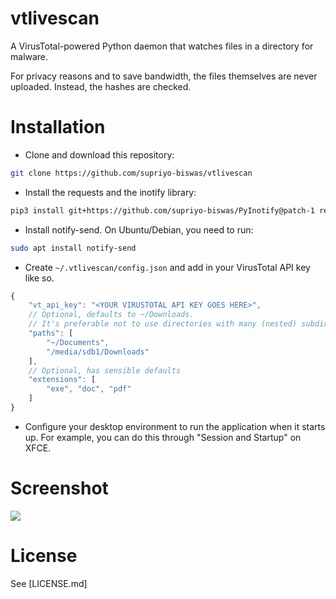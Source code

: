 # vtlivescan

A VirusTotal-powered Python daemon that watches files in a directory for malware.

For privacy reasons and to save bandwidth, the files themselves are never uploaded. Instead, the hashes are checked.

# Installation

* Clone and download this repository:

```bash
git clone https://github.com/supriyo-biswas/vtlivescan
```

* Install the requests and the inotify library:

```bash
pip3 install git+https://github.com/supriyo-biswas/PyInotify@patch-1 requests
```

* Install notify-send. On Ubuntu/Debian, you need to run:

```bash
sudo apt install notify-send
```

* Create `~/.vtlivescan/config.json` and add in your VirusTotal API key like so.

```js
{
	"vt_api_key": "<YOUR VIRUSTOTAL API KEY GOES HERE>",
	// Optional, defaults to ~/Downloads.
	// It's preferable not to use directories with many (nested) subdirectories.
	"paths": [
		"~/Documents",
		"/media/sdb1/Downloads"
	],
	// Optional, has sensible defaults
	"extensions": [
		"exe", "doc", "pdf"
	]
}
```

* Configure your desktop environment to run the application when it starts up. For example, you can do this through "Session and Startup" on XFCE.

# Screenshot

![](https://github.com/supriyo-biswas/vtlivescan/raw/master/misc/screenshot.png)

# License

See [LICENSE.md]
